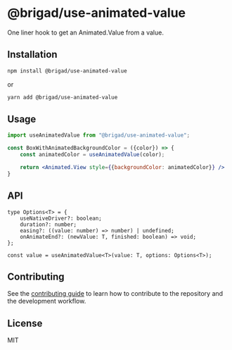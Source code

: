 # @brigad/use-animated-value

One liner hook to get an Animated.Value from a value.

## Installation

```sh
npm install @brigad/use-animated-value
```
or
```sh
yarn add @brigad/use-animated-value
```

## Usage

```jsx
import useAnimatedValue from "@brigad/use-animated-value";

const BoxWithAnimatedBackgroundColor = ({color}) => {
    const animatedColor = useAnimatedValue(color);

    return <Animated.View style={{backgroundColor: animatedColor}} />
}
```

## API

```tsx
type Options<T> = {
    useNativeDriver?: boolean;
    duration?: number;
    easing?: ((value: number) => number) | undefined;
    onAnimateEnd?: (newValue: T, finished: boolean) => void;
};

const value = useAnimatedValue<T>(value: T, options: Options<T>);
```

## Contributing

See the [contributing guide](CONTRIBUTING.md) to learn how to contribute to the repository and the development workflow.

## License

MIT
